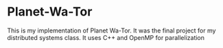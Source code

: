 # Planet-Wa-Tor
This is my implementation of Planet Wa-Tor. It was the final project for my distributed systems class. It uses C++ and OpenMP for parallelization
